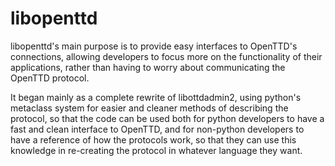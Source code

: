 libopenttd
==========

libopenttd's main purpose is to provide easy interfaces to OpenTTD's 
connections, allowing developers to focus more on the functionality of their
applications, rather than having to worry about communicating the OpenTTD
protocol.

It began mainly as a complete rewrite of libottdadmin2, using python's 
metaclass system for easier and cleaner methods of describing the protocol, 
so that the code can be used both for python developers to have a fast and 
clean interface to OpenTTD, and for non-python developers to have a reference
of how the protocols work, so that they can use this knowledge in re-creating
the protocol in whatever language they want.
